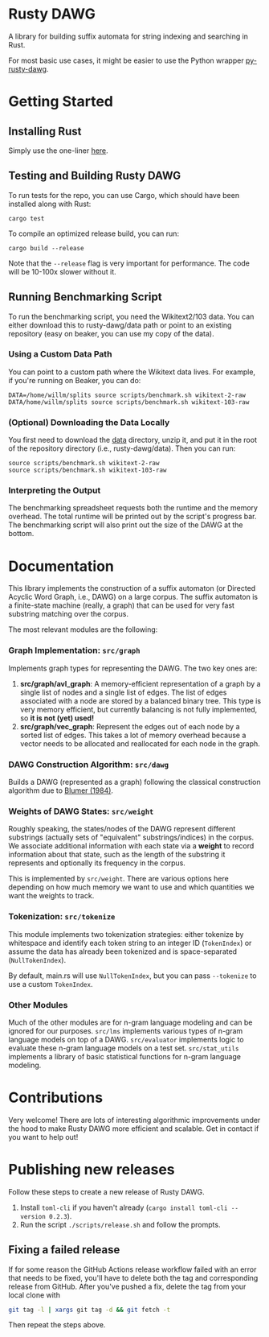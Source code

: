 # Rusty DAWG

A library for building suffix automata for string indexing and searching in Rust.

For most basic use cases, it might be easier to use the Python wrapper [py-rusty-dawg](https://github.com/viking-sudo-rm/py-rusty-dawg).

# Getting Started

## Installing Rust

Simply use the one-liner [here](https://www.rust-lang.org/tools/install).

## Testing and Building Rusty DAWG

To run tests for the repo, you can use Cargo, which should have been installed along with Rust:

```
cargo test
```

To compile an optimized release build, you can run:

```
cargo build --release
```

Note that the `--release` flag is very important for performance. The code will be 10-100x slower without it.

## Running Benchmarking Script

To run the benchmarking script, you need the Wikitext2/103 data. You can either download this to rusty-dawg/data path or point to an existing repository (easy on beaker, you can use my copy of the data).

### Using a Custom Data Path

You can point to a custom path where the Wikitext data lives. For example, if you're running on Beaker, you can do:

```
DATA=/home/willm/splits source scripts/benchmark.sh wikitext-2-raw
DATA/home/willm/splits source scripts/benchmark.sh wikitext-103-raw
```

### (Optional) Downloading the Data Locally

You first need to download the [data](https://drive.google.com/file/d/1XRZA2eki_Z8M0QrYN4BrbN7dghMYqYby/view?usp=sharing) directory, unzip it, and put it in the root of the repository directory (i.e., rusty-dawg/data). Then you can run:

```
source scripts/benchmark.sh wikitext-2-raw
source scripts/benchmark.sh wikitext-103-raw
```

### Interpreting the Output

The benchmarking spreadsheet requests both the runtime and the memory overhead. The total runtime will be printed out by the script's progress bar. The benchmarking script will also print out the size of the DAWG at the bottom.

# Documentation

This library implements the construction of a suffix automaton (or Directed Acyclic Word Graph, i.e., DAWG) on a large corpus. The suffix automaton is a finite-state machine (really, a graph) that can be used for very fast substring matching over the corpus.

The most relevant modules are the following:

### Graph Implementation: `src/graph`

Implements graph types for representing the DAWG. The two key ones are:

1. **src/graph/avl_graph**: A memory-efficient representation of a graph by a single list of nodes and a single list of edges. The list of edges associated with a node are stored by a balanced binary tree. This type is very memory efficient, but currently balancing is not fully implemented, so **it is not (yet) used!**
2. **src/graph/vec_graph**: Represent the edges out of each node by a sorted list of edges. This takes a lot of memory overhead because a vector needs to be allocated and reallocated for each node in the graph.

### DAWG Construction Algorithm: `src/dawg`

Builds a DAWG (represented as a graph) following the classical construction algorithm due to [Blumer (1984)](https://drive.google.com/file/d/1_FjsV3iSo1rA18DLzVpo_w2Zv4OhBWOl/view?usp=sharing).

### Weights of DAWG States: `src/weight`

Roughly speaking, the states/nodes of the DAWG represent different substrings (actually sets of "equivalent" substrings/indices) in the corpus. We associate additional information with each state via a **weight** to record information about that state, such as the length of the substring it represents and optionally its frequency in the corpus.

This is implemented by `src/weight`. There are various options here depending on how much memory we want to use and which quantities we want the weights to track.

### Tokenization: ``src/tokenize``

This module implements two tokenization strategies: either tokenize by whitespace and identify each token string to an integer ID (`TokenIndex`) or assume the data has already been tokenized and is space-separated (`NullTokenIndex`).

By default, main.rs will use `NullTokenIndex`, but you can pass `--tokenize` to use a custom `TokenIndex`.

### Other Modules

Much of the other modules are for n-gram language modeling and can be ignored for our purposes. `src/lms` implements various types of n-gram language models on top of a DAWG. `src/evaluator` implements logic to evaluate these n-gram language models on a test set. `src/stat_utils` implements a library of basic statistical functions for n-gram language modeling.

# Contributions

Very welcome! There are lots of interesting algorithmic improvements under the hood to make Rusty DAWG more efficient and scalable. Get in contact if you want to help out!

# Publishing new releases

Follow these steps to create a new release of Rusty DAWG.

1. Install `toml-cli` if you haven't already (`cargo install toml-cli --version 0.2.3`).
2. Run the script `./scripts/release.sh` and follow the prompts.

## Fixing a failed release

If for some reason the GitHub Actions release workflow failed with an error that needs to be fixed, you'll have to delete both the tag and corresponding release from GitHub. After you've pushed a fix, delete the tag from your local clone with

```bash
git tag -l | xargs git tag -d && git fetch -t
```

Then repeat the steps above.
